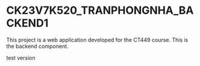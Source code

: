 # CK23V7K520_TRANPHONGNHA_BACKEND1
This project is a web application developed for the CT449 course. This is the backend component.

test version